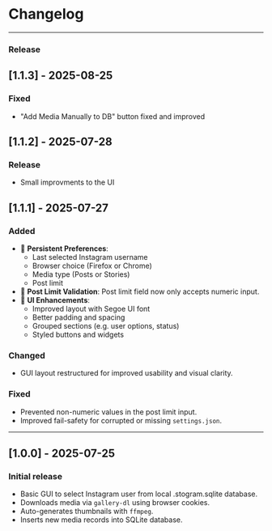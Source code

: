 # Changelog
---
### Release

## [1.1.3] - 2025-08-25

### Fixed
- "Add Media Manually to DB" button fixed and improved

## [1.1.2] - 2025-07-28

### Release
- Small improvments to the UI

## [1.1.1] - 2025-07-27

### Added
- 🧠 **Persistent Preferences**:
  - Last selected Instagram username
  - Browser choice (Firefox or Chrome)
  - Media type (Posts or Stories)
  - Post limit
- 🔢 **Post Limit Validation**: Post limit field now only accepts numeric input.
- 💄 **UI Enhancements**:
  - Improved layout with Segoe UI font
  - Better padding and spacing
  - Grouped sections (e.g. user options, status)
  - Styled buttons and widgets

### Changed
- GUI layout restructured for improved usability and visual clarity.

### Fixed
- Prevented non-numeric values in the post limit input.
- Improved fail-safety for corrupted or missing `settings.json`.

---

## [1.0.0] - 2025-07-25

### Initial release
- Basic GUI to select Instagram user from local .stogram.sqlite database.
- Downloads media via `gallery-dl` using browser cookies.
- Auto-generates thumbnails with `ffmpeg`.
- Inserts new media records into SQLite database.

